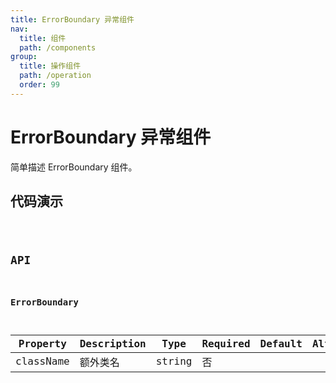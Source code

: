 ```yaml
---
title: ErrorBoundary 异常组件
nav:
  title: 组件
  path: /components
group:
  title: 操作组件
  path: /operation
  order: 99
---
```


# ErrorBoundary 异常组件

简单描述 ErrorBoundary 组件。

## 代码演示

<code src="./demo/basic.tsx" />

## API

### ErrorBoundary

| Property  | Description | Type   | Required | Default | Alternative |
| --------- | ----------- | ------ | -------- | ------- | ----------- |
| className | 额外类名    | string | 否       |         |             |
